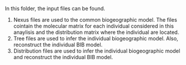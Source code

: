 
In this folder, the input files can be found. 

1) Nexus files are used to the common biogeographic model. The files cointain the molecular matrix for each individual considered in this anaylisis and the distribution matrix where the individual are located.
2) Tree files are used to infer the individual biogeographic model. Also,  reconstruct the individual BIB model. 
3) Distribution files are used to infer the individual biogeographic model and reconstruct the individual BIB model. 
